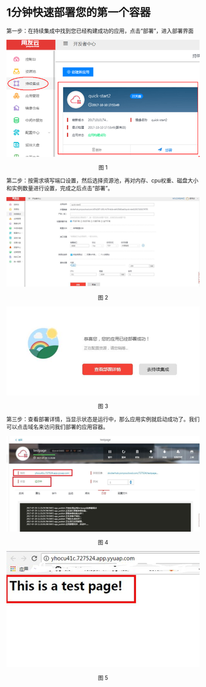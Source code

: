 1分钟快速部署您的第一个容器
=
第一步：在持续集成中找到您已经构建成功的应用，点击“部署”，进入部署界面
<div align=center>
<img src="/articles/cloud/2-/images/5.png"/>
</div>
<p align="center">图 1</p>

第二步：按需求填写端口设置，然后选择资源池，再对内存、cpu权重、磁盘大小和实例数量进行设置，完成之后点击“部署”。

<div align=center>
<img src="/articles/cloud/2-/images/6.jpg"/>
</div>
<p align="center">图 2</p>

<div align=center>
<img src="/articles/cloud/2-/images/7.jpg"/>
</div>
<p align="center">图 3</p>

第三步：查看部署详情，当显示状态是运行中，那么应用实例就启动成功了。我们可以点击域名来访问我们部署的应用容器。

<div align=center>
<img src="/articles/cloud/2-/images/8.jpg"/>
</div>
<p align="center">图 4</p>

<div align=center>
<img src="/articles/cloud/2-/images/9.jpg"/>
</div>
<p align="center">图 5</p>
